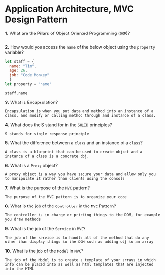 # Application Architecture, MVC Design Pattern

**1.** What are the Pillars of Object Oriented Programming (`OOP`)?
<!-- enter you answer in the space below -->
```

```
**2.** How would you access the `name` of the below object using the `property` variable?
```js
let staff = {
  name: "Tim",
  age: 26,
  job: "Code Monkey"
  }
let property = 'name'
```
<!-- enter you answer in the space below -->
```
staff.name
```
**3.** What is Encapsulation?
<!-- enter you answer in the space below -->
```
Encapsulation is when you put data and method into an instance of a class, and modify or calling method through and instance of a class.
```
**4.** What does the S stand for in the `SOLID` principles?
<!-- enter you answer in the space below -->
```
S stands for single response principle
```
**5.** What the difference between a `class` and an instance of a `class`?
<!-- enter you answer in the space below -->
```
A class is a blueprint that can be used to create object and a instance of a class is a concrete obj.
```
**6.** What is a `Proxy` object?
<!-- enter you answer in the space below -->
```
A proxy object is a way you have secure your data and allow only you to manipulate it rather than clients using the console
```

**7.** What is the purpose of the `MVC` pattern?
<!-- enter you answer in the space below -->
```
The purpose of the MVC pattern is to organize your code
```
**8.** What is the job of the `Controller` in the `MVC` Pattern?
<!-- enter you answer in the space below -->
```
The controller is in charge or printing things to the DOM, for example you draw methods
```

**9.** What is the job of the `Service` in `MVC`?
<!-- enter you answer in the space below -->
```
The job of the service is to handle all of the method that do any other than display things to the DOM such as adding obj to an array
```
**10.** What is the job of the `Model` in `MVC`?
<!-- enter you answer in the space below -->
```
The job of the Model is to create a template of your arrays in which info can be placed into as well as html templates that are injected into the HTML
```
